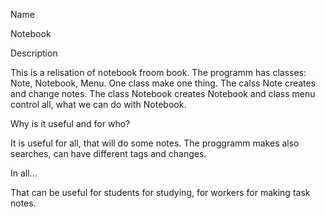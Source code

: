 Name

Notebook

Description

This is a relisation of notebook froom book.
The programm has classes: Note, Notebook, Menu. One class make one thing. The calss Note creates and change notes.
The class Notebook creates Notebook and class menu control all, what we can do with Notebook.

Why is it useful and for who?

It is useful for all, that will do some notes. 
The proggramm makes also searches, can have different tags and changes.

In all...

That can be useful for students for studying, for workers for making task notes.

